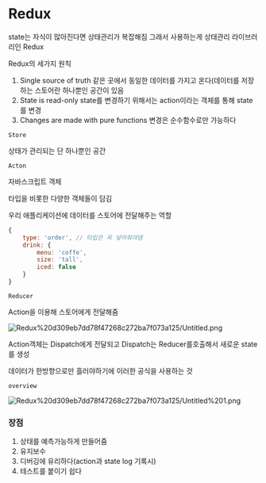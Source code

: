 # Redux

state는 자식이 많아진다면 상태관리가 복잡해짐 그래서 사용하는게 상태관리 라이브러리인 Redux

Redux의 세가지 원칙

1. Single source of truth
같은 곳에서 동일한 데이터를 가지고 온다(데이터를 저장하는 스토어란 하나뿐인 공간이 있음
2. State is read-only
state를 변경하기 위해서는 action이라는 객체를 통해 state를 변경
3. Changes are made with pure functions
변경은 순수함수로만 가능하다

`Store`

상태가 관리되는 단 하나뿐인 공간

`Acton`

자바스크립트 객체

타입을 비롯한 다양한 객체들이 담김

우리 애플리케이션에 데이터를 스토어에 전달해주는 역할

```jsx
{
	type: 'order', // 타입은 꼭 넣어줘야댐
	drink: {
		menu: 'coffe',
		size: 'tall',
		iced: false
	}
}
```

`Reducer`

Action을 이용해 스토어에게 전달해줌

![Redux%20d309eb7dd78f47268c272ba7f073a125/Untitled.png](Redux%20d309eb7dd78f47268c272ba7f073a125/Untitled.png)

Action객체는 Dispatch에게 전달되고 Dispatch는 Reducer를호출해서 새로운 state를 생성

데이터가 한방향으로만 흘러야하기에 이러한 공식을 사용하는 것

`overview`

![Redux%20d309eb7dd78f47268c272ba7f073a125/Untitled%201.png](Redux%20d309eb7dd78f47268c272ba7f073a125/Untitled%201.png)

### 장점

1. 상태를 예측가능하게 만들어줌
2. 유지보수
3. 디버깅에 유리하다(action과 state log 기록시)
4. 테스트를 붙이기 쉽다